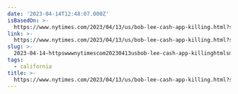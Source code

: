 ```yaml
---
date: '2023-04-14T12:48:07.000Z'
isBasedOn: >-
  https://www.nytimes.com/2023/04/13/us/bob-lee-cash-app-killing.html?smid=tw-nytimes&smtyp=cur
link: >-
  https://www.nytimes.com/2023/04/13/us/bob-lee-cash-app-killing.html?smid=tw-nytimes&smtyp=cur
slug: >-
  2023-04-14-httpswwwnytimescom20230413usbob-lee-cash-app-killinghtmlsmidtw-nytimesandsmtypcur
tags:
  - california
title: >-
  https://www.nytimes.com/2023/04/13/us/bob-lee-cash-app-killing.html?smid=tw-nytimes&smtyp=cur
---
```



